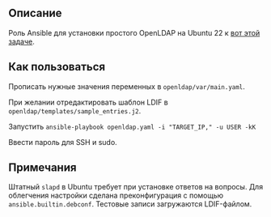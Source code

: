 ## Описание
Роль Ansible для установки простого OpenLDAP на Ubuntu 22 к [вот этой задаче](https://github.com/PeacockTeam/new-job/blob/master/DevOps%20Ansible).

## Как пользоваться
Прописать нужные значения переменных в `openldap/var/main.yaml`.

При желании отредактировать шаблон LDIF в `openldap/templates/sample_entries.j2`.

Запустить `ansible-playbook openldap.yaml -i "TARGET_IP," -u USER -kK`

Ввести пароль для SSH и sudo.

## Примечания
Штатный `slapd` в Ubuntu требует при установке ответов на вопросы. Для облегчения настройки сделана преконфигурация с помощью `ansible.builtin.debconf`. Тестовые записи загружаются LDIF-файлом.
